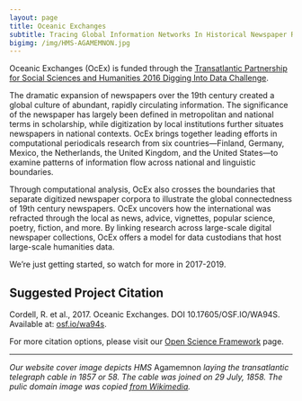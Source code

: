 ```yaml
---
layout: page
title: Oceanic Exchanges
subtitle: Tracing Global Information Networks In Historical Newspaper Repositories, 1840-1914
bigimg: /img/HMS-AGAMEMNON.jpg
---
```


Oceanic Exchanges (OcEx) is funded through the [Transatlantic Partnership for Social Sciences and Humanities 2016 Digging Into Data Challenge](https://diggingintodata.org/awards/2016/project/oceanic-exchanges-tracing-global-information-networks-historical-newspaper).

The dramatic expansion of newspapers over the 19th century created a global culture of abundant, rapidly circulating information. The significance of the newspaper has largely been defined in metropolitan and national terms in scholarship, while digitization by local institutions further situates newspapers in national contexts. OcEx brings together leading efforts in computational periodicals research from six countries—Finland, Germany, Mexico, the Netherlands, the United Kingdom, and the United States—to examine patterns of information flow across national and linguistic boundaries. 

Through computational analysis, OcEx also crosses the boundaries that separate digitized newspaper corpora to illustrate the global connectedness of 19th century newspapers. OcEx uncovers how the international was refracted through the local as news, advice, vignettes, popular science, poetry, fiction, and more. By linking research across large-scale digital newspaper collections, OcEx offers a model for data custodians that host large-scale humanities data.

We’re just getting started, so watch for more in 2017-2019.

## Suggested Project Citation

Cordell, R. et al., 2017. Oceanic Exchanges. DOI 10.17605/OSF.IO/WA94S. Available at: [osf.io/wa94s](https://osf.io/wa94s).

For more citation options, please visit our [Open Science Framework](https://osf.io/wa94s) page.

-----

*Our website cover image depicts HMS* Agamemnon *laying the transatlantic telegraph cable in 1857 or 58. The cable was joined on 29 July, 1858. The pulic domain image was copied [from Wikimedia](https://commons.wikimedia.org/wiki/File:H.M.S._%E2%80%9CAGAMEMNON%E2%80%9D_laying_cable.jpg).*